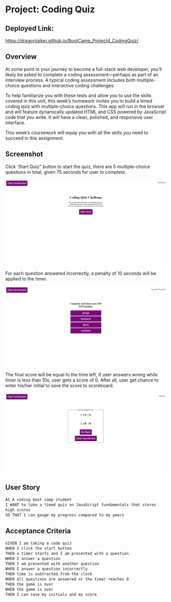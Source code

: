 # Project: Coding Quiz
## Deployed Link: 
https://dragontalker.github.io/BootCamp_Project4_CodingQuiz/

## Overview

At some point in your journey to become a full-stack web developer, you’ll likely be asked to complete a coding assessment&mdash;perhaps as part of an interview process. A typical coding assessment includes both multiple-choice questions and interactive coding challenges. 

To help familiarize you with these tests and allow you to use the skills covered in this unit, this week’s homework invites you to build a timed coding quiz with multiple-choice questions. This app will run in the browser and will feature dynamically updated HTML and CSS powered by JavaScript code that you write. It will have a clean, polished, and responsive user interface. 

This week’s coursework will equip you with all the skills you need to succeed in this assignment.

## Screenshot

Click 'Start Quiz" button to start the quiz, there are 5 multiple-choice questions in total, given 75 seconds for user to complete.

![coding quiz screenshot](./Assets/Images/output_1.png)

For each question answered incorrectly, a penalty of 10 seconds will be applied to the timer.

![coding quiz screenshot](./Assets/Images/output_2.png)

The final score will be equal to the time left, if user answers wrong while timer is less than 10s, user gets a score of 0. After all, user get chance to enter his/her initial to save the score to scoreboard.

![coding quiz screenshot](./Assets/Images/output_3.png)

## User Story

```
AS A coding boot camp student
I WANT to take a timed quiz on JavaScript fundamentals that stores high scores
SO THAT I can gauge my progress compared to my peers
```

## Acceptance Criteria

```
GIVEN I am taking a code quiz
WHEN I click the start button
THEN a timer starts and I am presented with a question
WHEN I answer a question
THEN I am presented with another question
WHEN I answer a question incorrectly
THEN time is subtracted from the clock
WHEN all questions are answered or the timer reaches 0
THEN the game is over
WHEN the game is over
THEN I can save my initials and my score
```

